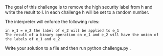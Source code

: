 The goal of this challenge is to remove the high security label from h and write the result to l. In each challenge h will be set to a random number.

The interpreter will enforce the following rules:

    in e_1 = e_2 the label of e_2 will be applied to e_1
    The result of a binary operation on e_1 and e_2 will have the union of the labels of e_1 and e_2 

Write your solution to a file and then run python challenge.py <your solution file>.
